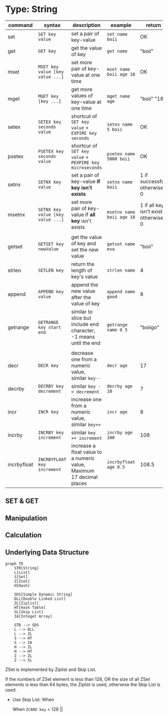 # Type: String

| command     | syntax                            | description                                                          | example                   | return                                 |
|-------------|-----------------------------------|----------------------------------------------------------------------|---------------------------|----------------------------------------|
| set         | `SET key value`                   | set a pair of key-value                                              | `set name boii`           | OK                                     |
| get         | `GET key`                         | get the value of key                                                 | `get name`                | "boii"                                 |
| mset        | `MSET key value [key value ...]`  | set more pair of key-value at one time                               | `mset name boii age 18 `  | OK                                     |
| mget        | `MGET key [key ...]`              | get more values of key-value at one time                              | `mget name age`           | "boii" "18"                            |
| setex       | `SETEX key seconds value`         | shortcut of `SET key value` + `EXPIRE key seconds`                   | `setex name 5 boii`       | OK                                     |
| psetex      | `PSETEX key seconds value`        | shortcur of `SET key value` + `PEXPIRE key microseconds`             | `psetex name 5000 boii`   | OK                                     |
| setnx       | `SETNX key value`                 | set a pair of key-value **if key isn't exists**                      | `setnx name boii`         | 1 if successful, otherwise 0           |
| msetnx      | `SETNX key value [key value ...]` | set more pair of key-value if **all key** isn't exists               | `msetnx name boii age 18` | 1 if all key isn't exists, otherwise 0 |
|             |                                   |                                                                      |                           |                                        |
| getset      | `GETSET key newValue`             | get the value of key and set the new value                           | `getset name eva`         | "boii"                                 |
| strlen      | `SETLEN key`                      | return the length of key's value                                     | `strlen name`             | 4                                      |
| append      | `APPEND key value`                | append the new value after the value of key                          | `append name good`        | 8                                      |
| getrange    | `GETRANGE key start end`          | similar to slice but include end character, -1 means until the end   | `getrange name 0 5`       | "boiigo"                               |
|             |                                   |                                                                      |                           |                                        |
| decr        | `DECR key`                        | decrease one from a numeric value, similar `key--`                   | `decr age`                | 17                                     |
| decrby      | `DECRBY key decrement`            | similar `key -= decrement`                                           | `decrby age 10`           | 7                                      |
| incr        | `INCR key`                        | increase one from a numeric value, similar `key++`                   | `incr age`                | 8                                      |
| incrby      | `INCRBY key increment`            | similar `key += increment`                                           | `incrby age 100`          | 108                                    |
| incrbyfloat | `INCRBYFLOAT key increment`       | increase a float value to a numeric value, Maximum 17 decimal places | `incrbyfloat age 0.5`     | 108.5                                  |

## SET & GET 



## Manipulation



## Calculation


## Underlying Data Structure

```mermaid
graph TD
    STR[String]
    L[List]
    S[Set]
    Z[Zset]
    H[Hash]

    SDS[Simple Dynamic String]
    DLL[Double Linked List]
    ZL[Ziplist]
    HT[Hash Table]
    SL[Skip List]
    IA[Integet Array]

    STR --> SDS
    L --> DLL
    L --> ZL
    S --> HT
    S --> IA
    H --> ZL
    H --> HT
    Z --> ZL
    Z --> SL
```

ZSet is implemented by Ziplist and Skip List.

If the numbers of ZSet element is less than 128, OR the size of all ZSet elements is less than 64 bytes, the Ziplist is used, otherwise the Skip List is used.
- Use Skip List: When 
    
    When `ZCARD key` < 128 || 
